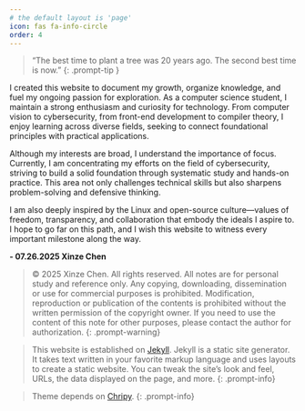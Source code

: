 ```yaml
---
# the default layout is 'page'
icon: fas fa-info-circle
order: 4
---
```

>“The best time to plant a tree was 20 years ago. The second best time is now.”
{: .prompt-tip }

I created this website to document my growth, organize knowledge, and fuel my ongoing passion for exploration. As a computer science student, I maintain a strong enthusiasm and curiosity for technology. From computer vision to cybersecurity, from front-end development to compiler theory, I enjoy learning across diverse fields, seeking to connect foundational principles with practical applications.

Although my interests are broad, I understand the importance of focus. Currently, I am concentrating my efforts on the field of cybersecurity, striving to build a solid foundation through systematic study and hands-on practice. This area not only challenges technical skills but also sharpens problem-solving and defensive thinking.

I am also deeply inspired by the Linux and open-source culture—values of freedom, transparency, and collaboration that embody the ideals I aspire to. I hope to go far on this path, and I wish this website to witness every important milestone along the way.

**- 07.26.2025 Xinze Chen**





>  © 2025 Xinze Chen. All rights reserved. All notes are for personal study and reference only. Any copying, downloading, dissemination or use for commercial purposes is prohibited. Modification, reproduction or publication of the contents is prohibited without the written permission of the copyright owner. If you need to use the content of this note for other purposes, please contact the author for authorization.
{: .prompt-warning}

> This website is established on [Jekyll](https://jekyllrb.com/). Jekyll is a static site generator. It takes text written in your favorite markup language and uses layouts to create a static website. You can tweak the site’s look and feel, URLs, the data displayed on the page, and more.
{: .prompt-info}

> Theme depends on [Chripy](https://chirpy.cotes.page/).
{: .prompt-info}


